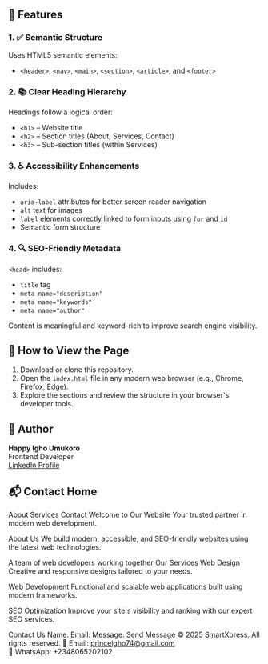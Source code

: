 ## 🧱 Features

### 1. ✅ Semantic Structure
Uses HTML5 semantic elements:
- `<header>`, `<nav>`, `<main>`, `<section>`, `<article>`, and `<footer>`

### 2. 📚 Clear Heading Hierarchy
Headings follow a logical order:
- `<h1>` – Website title
- `<h2>` – Section titles (About, Services, Contact)
- `<h3>` – Sub-section titles (within Services)

### 3. ♿ Accessibility Enhancements
Includes:
- `aria-label` attributes for better screen reader navigation
- `alt` text for images
- `label` elements correctly linked to form inputs using `for` and `id`
- Semantic form structure

### 4. 🔍 SEO-Friendly Metadata
`<head>` includes:
- `title` tag
- `meta name="description"`
- `meta name="keywords"`
- `meta name="author"`

Content is meaningful and keyword-rich to improve search engine visibility.

## 🚀 How to View the Page
1. Download or clone this repository.
2. Open the `index.html` file in any modern web browser (e.g., Chrome, Firefox, Edge).
3. Explore the sections and review the structure in your browser's developer tools.

## 🙌 Author
**Happy Igho Umukoro**  
Frontend Developer  
[LinkedIn Profile](https://www.linkedin.com/in/happy-igho-umukoro-b62b07129)

## 📬 Contact                                                                                                                                                                                                                                                                                                                                                                                                                                                                                                                                                                    Home
About
Services
Contact
Welcome to Our Website
Your trusted partner in modern web development.

About Us
We build modern, accessible, and SEO-friendly websites using the latest web technologies.

A team of web developers working together
Our Services
Web Design
Creative and responsive designs tailored to your needs.

Web Development
Functional and scalable web applications built using modern frameworks.

SEO Optimization
Improve your site's visibility and ranking with our expert SEO services.

Contact Us
Name: 
 Email: 
 Message: 
 Send Message
© 2025 SmartXpress. All rights reserved.
📧 Email: princeigho74@gmail.com  
📱 WhatsApp: +2348065202102

